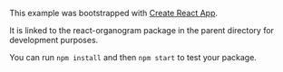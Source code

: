 This example was bootstrapped with [Create React App](https://github.com/facebook/create-react-app).

It is linked to the react-organogram package in the parent directory for development purposes.

You can run `npm install` and then `npm start` to test your package.
